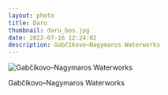 ```yaml
---
layout: photo
title: Daru
thumbnail: daru_bos.jpg
date: 2022-07-16 12:24:02
description: Gabčíkovo–Nagymaros Waterworks
---
```


<img alt="Gabčíkovo–Nagymaros Waterworks" src="{{ site.photourl }}daru_bos.jpg">

Gabčíkovo–Nagymaros Waterworks